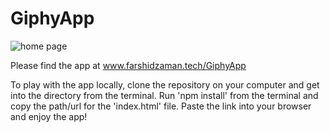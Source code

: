 # GiphyApp

![home page](./css/giphy.gif)

Please find the app at www.farshidzaman.tech/GiphyApp

To play with the app locally, clone the repository on your computer and get into the directory from the terminal. Run 'npm install' from the terminal and copy the path/url for the 'index.html' file. Paste the link into your browser and enjoy the app!
